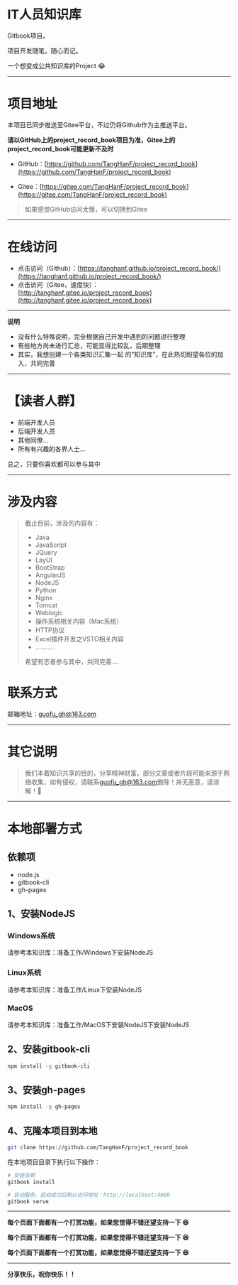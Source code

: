 # IT人员知识库

Gitbook项目。

项目开发随笔，随心而记。

一个想变成公共知识库的Project 😂

------

# 项目地址

本项目已同步推送至Gitee平台，不过仍将Github作为主推送平台。

**请以GitHub上的project_record_book项目为准，Gitee上的project_record_book可能更新不及时**


- GitHub：[https://github.com/TangHanF/project_record_book](https://github.com/TangHanF/project_record_book)

- Gitee：[https://gitee.com/TangHanF/project_record_book](https://gitee.com/TangHanF/project_record_book)

> 如果感觉GitHub访问太慢，可以切换到Gitee
------


# 在线访问

- 点击访问（Github）：[https://tanghanf.github.io/project_record_book/](https://tanghanf.github.io/project_record_book/)
- 点击访问（Gitee，速度快）：[http://tanghanf.gitee.io/project_record_book](http://tanghanf.gitee.io/project_record_book)
-----
**说明**

- 没有什么特殊说明，完全根据自己开发中遇到的问题进行整理
- 有些地方尚未进行汇总，可能显得比较乱，后期整理
- 其实，我想创建一个各类知识汇集一起 的“知识库”，在此热切盼望各位的加入，共同完善

------

# 【读者人群】

- 前端开发人员
- 后端开发人员
- 其他同僚...
- 所有有兴趣的各界人士...

总之，只要你喜欢都可以参与其中

------


# 涉及内容

> 截止目前，涉及的内容有：
>
> - Java
> - JavaScript
> - JQuery
> - LayUI
> - BootStrap
> - AngularJS
> - NodeJS
> - Python
> - Nginx
> - Tomcat
> - Weblogic
> - 操作系统相关内容（Mac系统）
> - HTTP协议
> - Excel插件开发之VSTO相关内容
> - …….....
>
> 希望有志者参与其中，共同完善....

# 联系方式

邮箱地址：[guofu_gh@163.com](mailto:guofu_gh@163.com)

------

# 其它说明

> 我们本着知识共享的目的，分享精神财富。部分文章或者片段可能来源于网络收集，如有侵权，请联系[guofu_gh@163.com](mailto:guofu_gh@163.com)删除！并无恶意，请谅解！🤝



------

# 本地部署方式

## 依赖项

- node.js
- gitbook-cli
- gh-pages

## 1、安装NodeJS

### Windows系统

请参考本知识库：准备工作/Windows下安装NodeJS

### Linux系统

请参考本知识库：准备工作/Linux下安装NodeJS

### MacOS

请参考本知识库：准备工作/MacOS下安装NodeJS下安装NodeJS

## 2、安装gitbook-cli

```bash
npm install -g gitbook-cli
```

## 3、安装gh-pages
```bash
npm install -g gh-pages
```

## 4、克隆本项目到本地
```bash
git clone https://github.com/TangHanF/project_record_book
```

在本地项目目录下执行以下操作：

```bash
# 安装依赖
gitbook install

# 启动服务，启动成功后默认访问地址：http://localhost:4000
gitbook serve

```


------

**每个页面下面都有一个打赏功能，如果您觉得不错还望支持一下 😆**

**每个页面下面都有一个打赏功能，如果您觉得不错还望支持一下 😆**

**每个页面下面都有一个打赏功能，如果您觉得不错还望支持一下 😆**

----

**分享快乐，祝你快乐！！**
